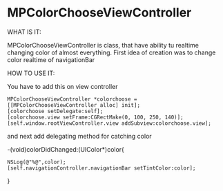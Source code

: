 MPColorChooseViewController
===========================

WHAT IS IT:

MPColorChooseViewController is class, that have ability tu realtime changing color of almost everything. First idea of creation was to change color realtime of navigationBar



HOW TO USE IT:

You have to add this on view controller
  
    MPColorChooseViewController *colorchoose = [[MPColorChooseViewController alloc] init];
    [colorchoose setDelegate:self];
    [colorchoose.view setFrame:CGRectMake(0, 100, 250, 140)];
    [self.window.rootViewController.view addSubview:colorchoose.view];

and next add delegating method for catching color 

-(void)colorDidChanged:(UIColor*)color{
    
    NSLog(@"%@",color);
    [self.navigationController.navigationBar setTintColor:color];

}
